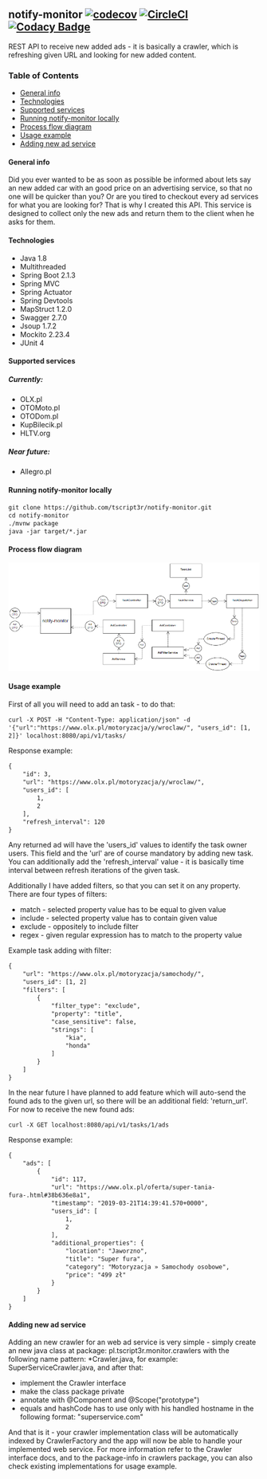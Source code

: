 ## notify-monitor [![codecov](https://codecov.io/gh/tscript3r/notify-monitor/branch/master/graph/badge.svg)](https://codecov.io/gh/tscript3r/notify-monitor) [![CircleCI](https://circleci.com/gh/tscript3r/notify-monitor.svg?style=svg)](https://circleci.com/gh/tscript3r/notify-monitor) [![Codacy Badge](https://api.codacy.com/project/badge/Grade/ded55019a4c4454ea1198d3ae9d06ff7)](https://www.codacy.com/app/tscript3r/notify-monitor?utm_source=github.com&amp;utm_medium=referral&amp;utm_content=tscript3r/notify-monitor&amp;utm_campaign=Badge_Grade)

REST API to receive new added ads - it is basically a crawler, 
which is refreshing given URL and looking for new added content.

### Table of Contents
*    [General info](#general-info)
*    [Technologies](#technologies)
*    [Supported services](#supported-services)
*    [Running notify-monitor locally](#running-notify-monitor-locally)
*    [Process flow diagram](#process-flow-diagram)
*    [Usage example](#usage-example)
*    [Adding new ad service](#adding-new-ad-service)

#### General info
Did you ever wanted to be as soon as possible be informed about 
lets say an new added car with an good price on an advertising service, 
so that no one will be quicker than you? Or are you tired to checkout
every ad services for what you are looking for? That is why I created 
this API. This service is designed to collect only the new ads and
return them to the client when he asks for them.

#### Technologies
*    Java 1.8
*    Multithreaded
*    Spring Boot 2.1.3
*    Spring MVC
*    Spring Actuator
*    Spring Devtools
*    MapStruct 1.2.0
*    Swagger 2.7.0
*    Jsoup 1.7.2
*    Mockito 2.23.4
*    JUnit 4

#### Supported services
##### Currently:
*    OLX.pl
*    OTOMoto.pl
*    OTODom.pl
*    KupBilecik.pl
*    HLTV.org
##### Near future:
*    Allegro.pl

#### Running notify-monitor locally
```
git clone https://github.com/tscript3r/notify-monitor.git
cd notify-monitor
./mvnw package
java -jar target/*.jar
```

#### Process flow diagram
![diagram](./img/processFlow.png)

#### Usage example
First of all you will need to add an task - to do that:

```
curl -X POST -H "Content-Type: application/json" -d '{"url":"https://www.olx.pl/motoryzacja/y/wroclaw/", "users_id": [1, 2]}' localhost:8080/api/v1/tasks/
```

Response example:

```
{
    "id": 3,
    "url": "https://www.olx.pl/motoryzacja/y/wroclaw/",
    "users_id": [
        1,
        2
    ],
    "refresh_interval": 120
}
```

Any returned ad will have the 'users_id' values to identify the task owner users.
This field and the 'url' are of course mandatory by adding new task. You can 
additionally add the 'refresh_interval' value - it is basically time interval 
between refresh iterations of the given task.


Additionally I have added filters, so that you can set it on any property. 
There are four types of filters:
*    match - selected property value has to be equal to given value
*    include - selected property value has to contain given value
*    exclude - oppositely to include filter
*    regex - given regular expression has to match to the property value

Example task adding with filter:
```
{
    "url": "https://www.olx.pl/motoryzacja/samochody/", 
    "users_id": [1, 2]
    "filters": [
        {
        	"filter_type": "exclude",
        	"property": "title",
        	"case_sensitive": false,
        	"strings": [
        		"kia",
        		"honda"
        	]
        }
    ]
}
```

In the near future I have planned to add feature which will auto-send the found ads to 
the given url, so there will be an additional field: 'return_url'.
For now to receive the new found ads:

```
curl -X GET localhost:8080/api/v1/tasks/1/ads
```

Response example:

```
{
    "ads": [
        {
            "id": 117,
            "url": "https://www.olx.pl/oferta/super-tania-fura-.html#38b636e8a1",
            "timestamp": "2019-03-21T14:39:41.570+0000",
            "users_id": [
                1,
                2
            ],
            "additional_properties": {
                "location": "Jaworzno",
                "title": "Super fura",
                "category": "Motoryzacja » Samochody osobowe",
                "price": "499 zł"
            }
        }
    ]
}
```

#### Adding new ad service
Adding an new crawler for an web ad service is very simple - simply create an new 
java class at package: pl.tscript3r.monitor.crawlers with the following name pattern:
*Crawler.java, for example: SuperServiceCrawler.java, and after that:
*    implement the Crawler interface
*    make the class package private
*    annotate with @Component and @Scope("prototype")
*    equals and hashCode has to use only with his handled hostname in the following format: 
"superservice.com"

And that is it - your crawler implementation class will be automatically indexed by 
CrawlerFactory and the app will now be able to handle your implemented web service. 
For more information refer to the Crawler interface docs, and to the package-info in 
crawlers package, you can also check existing implementations for usage example.